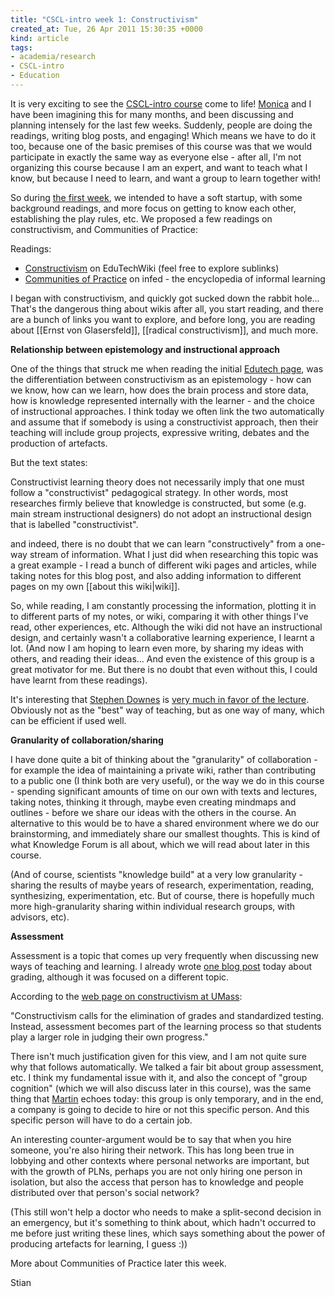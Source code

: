 ```yaml
---
title: "CSCL-intro week 1: Constructivism"
created_at: Tue, 26 Apr 2011 15:30:35 +0000
kind: article
tags:
- academia/research
- CSCL-intro
- Education
---
```


It is very exciting to see the [CSCL-intro
course](http://bit.ly/cscl-intro) come to life!
[Monica](http://reganmian.net/monica/) and I have been imagining this
for many months, and been discussing and planning intensely for the last
few weeks. Suddenly, people are doing the readings, writing blog posts,
and engaging! Which means we have to do it too, because one of the basic
premises of this course was that we would participate in exactly the
same way as everyone else - after all, I'm not organizing this course
because I am an expert, and want to teach what I know, but because I
need to learn, and want a group to learn together with!

So during [the first
week](http://new.p2pu.org/en/groups/introduction-to-the-field-of-computer-supported-co/content/w1w2-intro-to-course-and-to-field/),
we intended to have a soft startup, with some background readings, and
more focus on getting to know each other, establishing the play rules,
etc. We proposed a few readings on constructivism, and Communities of
Practice:

Readings:

-   [Constructivism](http://edutechwiki.unige.ch/en/Constructivism) on
  EduTechWiki (feel free to explore sublinks)
-   [Communities of
  Practice](http://www.infed.org/biblio/communities_of_practice.htm)
  on infed - the encyclopedia of informal learning

I began with constructivism, and quickly got sucked down the rabbit
hole... That's the dangerous thing about wikis after all, you start
reading, and there are a bunch of links you want to explore, and before
long, you are reading about [[Ernst von Glasersfeld]], [[radical
constructivism]], and much more.

**Relationship between epistemology and instructional approach**

One of the things that struck me when reading the initial [Edutech
page](http://edutechwiki.unige.ch/en/Constructivism), was the
differentiation between constructivism as an epistemology - how can we
know, how can we learn, how does the brain process and store data, how
is knowledge represented internally with the learner - and the choice of
instructional approaches. I think today we often link the two
automatically and assume that if somebody is using a constructivist
approach, then their teaching will include group projects, expressive
writing, debates and the production of artefacts.

But the text states:

Constructivist learning theory does not necessarily imply that one must
follow a "constructivist" pedagogical strategy. In other words, most
researches firmly believe that knowledge is constructed, but some (e.g.
main stream instructional designers) do not adopt an instructional
design that is labelled "constructivist".

and indeed, there is no doubt that we can learn "constructively" from a
one-way stream of information. What I just did when researching this
topic was a great example - I read a bunch of different wiki pages and
articles, while taking notes for this blog post, and also adding
information to different pages on my own [[about this wiki|wiki]].

So, while reading, I am constantly processing the information, plotting
it in to different parts of my notes, or wiki, comparing it with other
things I've read, other experiences, etc. Although the wiki did not have
an instructional design, and certainly wasn't a collaborative learning
experience, I learnt a lot. (And now I am hoping to learn even more, by
sharing my ideas with others, and reading their ideas... And even the
existence of this group is a great motivator for me. But there is no
doubt that even without this, I could have learnt from these readings).

It's interesting that [Stephen Downes](http://downes.ca) is [very much
in favor of the lecture](http://www.downes.ca/presentation/272).
Obviously not as the "best" way of teaching, but as one way of many,
which can be efficient if used well.

**Granularity of collaboration/sharing**

I have done quite a bit of thinking about the "granularity" of
collaboration - for example the idea of maintaining a private wiki,
rather than contributing to a public one (I think both are very useful),
or the way we do in this course - spending significant amounts of time
on our own with texts and lectures, taking notes, thinking it through,
maybe even creating mindmaps and outlines - before we share our ideas
with the others in the course. An alternative to this would be to have a
shared environment where we do our brainstorming, and immediately share
our smallest thoughts. This is kind of what Knowledge Forum is all
about, which we will read about later in this course.

(And of course, scientists "knowledge build" at a very low granularity -
sharing the results of maybe years of research, experimentation,
reading, synthesizing, experimentation, etc. But of course, there is
hopefully much more high-granularity sharing within individual research
groups, with advisors, etc).

**Assessment**

Assessment is a topic that comes up very frequently when discussing
new ways of teaching and learning. I already wrote [one blog
post](http://reganmian.net/blog/2011/04/26/grading-evaluative-or-coercive/)
today about grading, although it was focused on a different topic.

According to the [web page on constructivism at
UMass](http://srri.umass.edu/topics/constructivism):

"Constructivism calls for the elimination of grades and standardized
testing. Instead, assessment becomes part of the learning process so
that students play a larger role in judging their own progress."

There isn't much justification given for this view, and I am not quite
sure why that follows automatically. We talked a fair bit about group
assessment, etc. I think my fundamental issue with it, and also the
concept of "group cognition" (which we will also discuss later in this
course), was the same thing
that [Martin](http://kaffeikampala.blogspot.com/2011/04/i-want-individual-accreditation.html)
echoes today: this group is only temporary, and in the end, a company is
going to decide to hire or not this specific person. And this specific
person will have to do a certain job.

An interesting counter-argument would be to say that when you hire
someone, you're also hiring their network. This has long been true in
lobbying and other contexts where personal networks are important, but
with the growth of PLNs, perhaps you are not only hiring one person in
isolation, but also the access that person has to knowledge and people
distributed over that person's social network?

(This still won't help a doctor who needs to make a split-second
decision in an emergency, but it's something to think about, which
hadn't occurred to me before just writing these lines, which says
something about the power of producing artefacts for learning, I guess
:))

More about Communities of Practice later this week.

Stian
